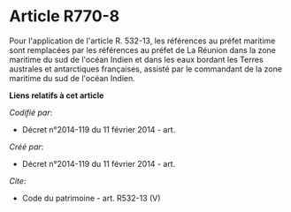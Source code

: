 # Article R770-8

Pour l'application de l'article R. 532-13, les références au préfet maritime sont remplacées par les références au préfet de
La Réunion dans la zone maritime du sud de l'océan Indien et dans les eaux bordant les Terres australes et antarctiques
françaises, assisté par le commandant de la zone maritime du sud de l'océan Indien.

**Liens relatifs à cet article**

_Codifié par_:

  - Décret n°2014-119 du 11 février 2014 - art.

_Créé par_:

  - Décret n°2014-119 du 11 février 2014 - art.

_Cite_:

  - Code du patrimoine - art. R532-13 (V)
